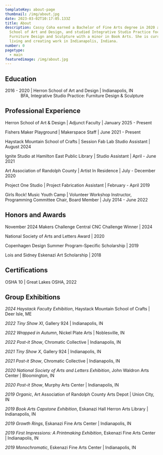 ```yaml
---
templateKey: about-page
thumbnail: /img/about.jpg
date: 2023-03-02T10:17:05.133Z
title: About
description: Cassy Coha earned a Bachelor of Fine Arts degree in 2020 at Herron
  School of Art and Design, and studied Integrative Studio Practice focusing in
  Furniture Design and Sculpture with a minor in Book Arts. She is currently
  living and creating work in Indianapolis, Indiana.
number: 0
pagetype:
  - main
featuredimage: /img/about.jpg
---
```

<h2> Education </h2>
2016 - 2020 | Herron School of Art and Design | Indianapolis, IN <br> &nbsp;&nbsp;&nbsp;&nbsp;&nbsp;&nbsp;&nbsp;&nbsp;&nbsp;&nbsp;&nbsp;&nbsp; BFA, Integrative Studio Practice: Furniture Design & Sculpture

<h2> Professional Experience </h2>
<p> Herron School of Art & Design | Adjunct Faculty | January 2025 - Present <p/><p> Fishers Maker Playground | Makerspace Staff | June 2021 - Present <p/>
<p> Haystack Mountain School of Crafts | Session Fab Lab Studio Assistant | August 2024 <p/>
<p> Ignite Studio at Hamilton East Public Library | Studio Assistant | April - June 2021 <p/><p> Art Association of Randolph County | Artist In Residence | July - December 2020 <p/>
<p> Project One Studio | Project Fabrication Assistant | February - April 2019 <p/>
<p> Girls Rock! Music Youth Camp | Volunteer Workshop Instructor, Programming Committee Chair, Board Member | July 2014 - June 2022 <p/>

<h2> Honors and Awards </h2>
<p> November 2024 Makers Challenge Central CNC Challenge Winner | 2024 <p/>
<p> National Society of Arts and Letters Award | 2020 <p/>
<p> Copenhagen Design Summer Program-Specific Scholarship | 2019 <p/>
<p> Lois and Sidney Eskenazi Art Scholarship | 2018 <p/>

<h2> Certifications </h2>
<p> OSHA 10 | Great Lakes OSHA, 2022 <p/>

<h2> Group Exhibitions </h2>
<p> <i>2024 Haystack Faculty Exhibition</i>, Haystack Mountain School of Crafts | Deer Isle, ME <p/>
<p> <i>2022 Tiny Show XI</i>, Gallery 924 | Indianapolis, IN <p/>
<p> <i>2022 Wrapped in Autumn</i>, Nickel Plate Arts | Noblesville, IN <p/>
<p> <i>2022 Post-it Show</i>, Chromatic Collective | Indianapolis, IN <p/>
<p> <i>2021 Tiny Show X</i>, Gallery 924 | Indianapolis, IN <p/>
<p> <i>2021 Post-it Show</i>, Chromatic Collective | Indianapolis, IN <p/>
<p> <i>2020 National Society of Arts and Letters Exhibition</i>, John Waldron Arts Center | Bloomington, IN <p/>
<p> <i>2020 Post-it Show</i>, Murphy Arts Center | Indianapolis, IN <p/>
<p> <i>2019 Organic</i>, Art Association of Randolph County Arts Depot | Union City, IN <p/>
<p> <i>2019 Book Arts Capstone Exhibition</i>, Eskanazi Hall Herron Arts Library | Indianapolis, IN <p/>
<p> <i>2019 Growth Rings</i>, Eskanazi Fine Arts Center | Indianapolis, IN <p/>
<p> <i>2019 First Impressions: A Printmaking Exhibition</i>, Eskenazi Fine Arts Center | Indianapolis, IN <p/>
<p> <i>2019 Monochromatic</i>, Eskenazi Fine Arts Center | Indianapolis, IN <p/>